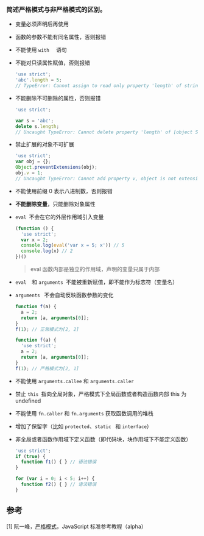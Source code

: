 ### 简述严格模式与非严格模式的区别。

- 变量必须声明后再使用

- 函数的参数不能有同名属性，否则报错

- 不能使用 `with  ` 语句

- 不能对只读属性赋值，否则报错

  ```js
  'use strict';
  'abc'.length = 5;
  // TypeError: Cannot assign to read only property 'length' of string 'abc'
  ```

- 不能删除不可删除的属性，否则报错

  ```js
  'use strict';
  
  var s = 'abc';
  delete s.length;
  // Uncaught TypeError: Cannot delete property 'length' of [object String]
  ```

- 禁止扩展的对象不可扩展

  ```js
  'use strict';
  var obj = {};
  Object.preventExtensions(obj);
  obj.v = 1;
  // Uncaught TypeError: Cannot add property v, object is not extensible
  ```

- 不能使用前缀 0 表示八进制数，否则报错

- **不能删除变量**，只能删除对象属性

- `eval `不会在它的外层作用域引入变量

  ```js
  (function () {
    'use strict';
    var x = 2;
    console.log(eval('var x = 5; x')) // 5
    console.log(x) // 2
  })()
  ```

  > eval 函数内部是独立的作用域，声明的变量只属于内部

- `eval  `和 `arguments `不能被重新赋值，即不能作为标志符（变量名）

- `arguments ` 不会自动反映函数参数的变化

  ```js
  function f(a) {
    a = 2;
    return [a, arguments[0]];
  }
  f(1); // 正常模式为[2, 2]
  
  function f(a) {
    'use strict';
    a = 2;
    return [a, arguments[0]];
  }
  f(1); // 严格模式为[2, 1]
  ```

- 不能使用 `arguments.callee` 和 `arguments.caller`

- 禁止 `this `指向全局对象，严格模式下全局函数或者构造函数内部 this 为 undefined

- 不能使用 `fn.caller` 和 `fn.arguments` 获取函数调用的堆栈

- 增加了保留字（比如  `protected`、`static ` 和 `interface`）

- 非全局或者函数作用域下定义函数（即代码块，块作用域下不能定义函数）

  ```js
  'use strict';
  if (true) {
    function f1() { } // 语法错误
  }
  
  for (var i = 0; i < 5; i++) {
    function f2() { } // 语法错误
  }
  ```



## 参考

[1] 阮一峰，[严格模式](<http://javascript.ruanyifeng.com/advanced/strict.html>)，JavaScript 标准参考教程（alpha）